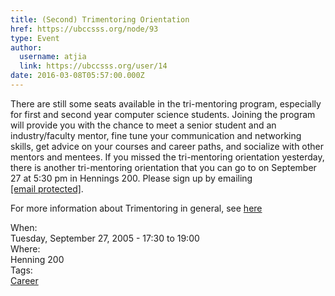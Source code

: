 ```yaml
---
title: (Second) Trimentoring Orientation 
href: https://ubccsss.org/node/93
type: Event
author:
  username: atjia
  link: https://ubccsss.org/user/14
date: 2016-03-08T05:57:00.000Z
---
```


<div class="field field-name-body field-type-text-with-summary field-label-hidden"><div class="field-items"><div class="field-item even"><p>There are still some seats available in the tri-mentoring program, especially for first and second year computer science students.  Joining the program will provide you with the chance to meet a senior student and an industry/faculty mentor, fine tune your communication and networking skills, get advice on your courses and career paths, and socialize with other mentors and mentees.  If you missed the tri-mentoring orientation yesterday, there is another tri-mentoring orientation that you can go to on September 27 at 5:30 pm in Hennings 200.  Please sign up by emailing <a href="/cdn-cgi/l/email-protection#f39e9d94b39080dd869190dd9092"><span class="__cf_email__" data-cfemail="620f0c052201114c1700014c0103">[email&#xA0;protected]</span></a>.</p>
<p>For more information about Trimentoring in general, see <a href="/node/47">here</a></p>
</div></div></div><div class="field field-name-field-dates field-type-datetime field-label-above"><div class="field-label">When:&#xA0;</div><div class="field-items"><div class="field-item even"><span class="date-display-single">Tuesday, September 27, 2005 - <span class="date-display-range"><span class="date-display-start">17:30</span> to <span class="date-display-end">19:00</span></span></span></div></div></div><div class="field field-name-field-location field-type-text field-label-above"><div class="field-label">Where:&#xA0;</div><div class="field-items"><div class="field-item even">Henning 200</div></div></div>    <footer>
    <div class="field field-name-field-tags field-type-taxonomy-term-reference field-label-above"><div class="field-label">Tags:&#xA0;</div><div class="field-items"><div class="field-item even"><a href="/career">Career</a></div></div></div>      </footer>